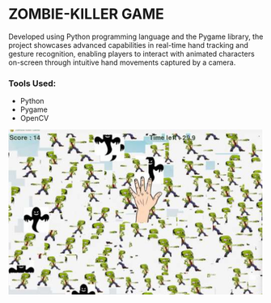 # ZOMBIE-KILLER GAME

Developed using Python programming language and the Pygame library, the project showcases advanced capabilities in real-time hand tracking and gesture recognition, enabling players to interact with animated characters on-screen through intuitive hand movements captured by a camera.

### Tools Used:
- Python
- Pygame
- OpenCV

![alt text](image.png)